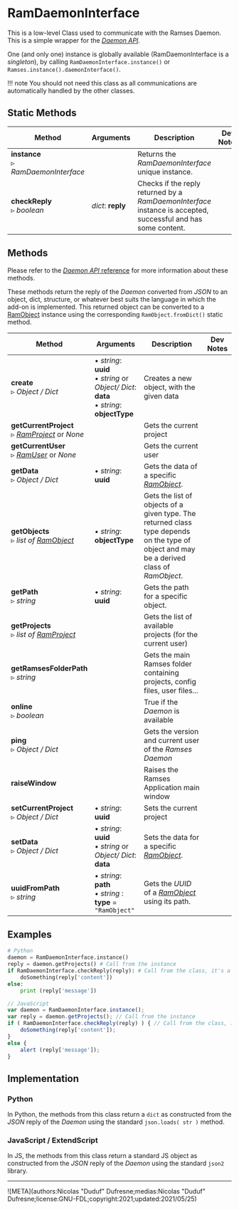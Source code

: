 # RamDaemonInterface

This is a low-level Class used to communicate with the Ramses Daemon. This is a simple wrapper for the [*Daemon API*](../../daemon-reference/).

One (and only one) instance is globally available (RamDaemonInterface is a *singleton*), by calling `RamDaemonInterface.instance()` or `Ramses.instance().daemonInterface()`.

!!! note
    You should not need this class as all communications are automatically handled by the other classes.

## Static Methods

| Method | Arguments | Description | Dev Notes |
| --- | --- | --- | --- |
| **instance**<br />▹ *RamDaemonInterface* | | Returns the *RamDaemonInterface* unique instance. |
| **checkReply**<br />▹ *boolean* | *dict*: **reply** | Checks if the reply returned by a *RamDaemonInterface* instance is accepted, successful and has some content. |  |


## Methods

Please refer to the [*Daemon API* reference](../../daemon-reference/) for more information about these methods.

These methods return the reply of the *Daemon* converted from *JSON* to an object, dict, structure, or whatever best suits the language in which the add-on is implemented. This returned object can be converted to a [RamObject](ram_object.md) instance using the corresponding `RamObject.fromDict()` static method.

| Method | Arguments | Description | Dev Notes |
| --- | --- | --- | --- |
| **create**<br />▹ *Object / Dict* | • *string*: **uuid**<br/>• *string* or *Object/ Dict*: **data**<br/>• *string*: **objectType** | Creates a new object, with the given data | |
| **getCurrentProject**<br />▹ [*RamProject*](ram_project.md) or *None* | | Gets the current project | |
| **getCurrentUser**<br />▹ [*RamUser*](ram_user.md) or *None* | | Gets the current user | |
| **getData**<br />▹ *Object / Dict* | • *string*: **uuid** | Gets the data of a specific [*RamObject*](ram_object.md). | |
| **getObjects**<br />▹ *list of [*RamObject*](ram_object.md)* | • *string*: **objectType** | Gets the list of objects of a given type. The returned class type depends on the type of object and may be a derived class of *RamObject*. |
| **getPath**<br />▹ *string* | • *string*: **uuid** | Gets the path for a specific object. |
| **getProjects**<br />▹ *list of [*RamProject*](ram_project.md)* | | Gets the list of available projects (for the current user) |
| **getRamsesFolderPath**<br />▹ *string* | | Gets the main Ramses folder containing projects, config files, user files... | |
| **online**<br />▹ *boolean* | | True if the *Daemon* is available |
| **ping**<br />▹ *Object / Dict*  | | Gets the version and current user of the *Ramses Daemon* |
| **raiseWindow** | | Raises the Ramses Application main window |
| **setCurrentProject**<br />▹ *Object / Dict*  | • *string*: **uuid** | Sets the current project |
| **setData**<br />▹ *Object / Dict* | • *string*: **uuid**<br/>• *string* or *Object/ Dict*: **data** | Sets the data for a specific [*RamObject*](ram_object.md). | |
| **uuidFromPath**<br />▹ *string* | • *string*: **path**<br/>• *string* : **type** = `"RamObject"` | Gets the *UUID* of a [*RamObject*](ram_object.md) using its path. | |

## Examples

```py
# Python
daemon = RamDaemonInterface.instance()
reply = daemon.getProjects() # Call from the instance
if RamDaemonInterface.checkReply(reply): # Call from the class, it's a static method
    doSomething(reply['content'])
else:
    print (reply['message'])
```

```js
// JavaScript
var daemon = RamDaemonInterface.instance();
var reply = daemon.getProjects(); // Call from the instance
if ( RamDaemonInterface.checkReply(reply) ) { // Call from the class, it's a static method
    doSomething(reply['content']);
}
else {
    alert (reply['message']);
}
```

## Implementation

### Python

In Python, the methods from this class return a `dict` as constructed from the *JSON* reply of the *Daemon* using the standard `json.loads( str )` method.

### JavaScript / ExtendScript

In JS, the methods from this class return a standard JS object as constructed from the *JSON* reply of the *Daemon* using the standard `json2` library.

____

![META](authors:Nicolas "Duduf" Dufresne;medias:Nicolas "Duduf" Dufresne;license:GNU-FDL;copyright:2021;updated:2021/05/25)